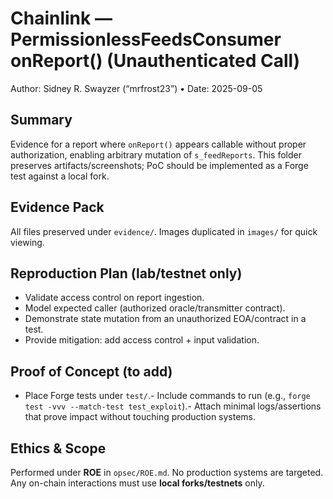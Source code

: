 # Chainlink — PermissionlessFeedsConsumer onReport() (Unauthenticated Call)
Author: Sidney R. Swayzer (“mrfrost23”) • Date: 2025-09-05

## Summary
Evidence for a report where `onReport()` appears callable without proper authorization, enabling arbitrary mutation of `s_feedReports`. This folder preserves artifacts/screenshots; PoC should be implemented as a Forge test against a local fork.

## Evidence Pack
All files preserved under `evidence/`. Images duplicated in `images/` for quick viewing.

## Reproduction Plan (lab/testnet only)
- Validate access control on report ingestion.
- Model expected caller (authorized oracle/transmitter contract).
- Demonstrate state mutation from an unauthorized EOA/contract in a test.
- Provide mitigation: add access control + input validation.

## Proof of Concept (to add)
- Place Forge tests under `test/`.- Include commands to run (e.g., `forge test -vvv --match-test test_exploit`).- Attach minimal logs/assertions that prove impact without touching production systems.

## Ethics & Scope
Performed under **ROE** in `opsec/ROE.md`. No production systems are targeted. Any on-chain interactions must use **local forks/testnets** only.

